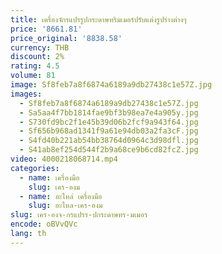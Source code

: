 ```yaml
---
title: เครื่องจักรแปรรูปกระดาษทริมเมอร์ปรับแต่งรูปร่างต่างๆ
price: '8661.81'
price_original: '8838.58'
currency: THB
discount: 2%
rating: 4.5
volume: 81
image: Sf8feb7a8f6874a6189a9db27438c1e57Z.jpg
images:
  - Sf8feb7a8f6874a6189a9db27438c1e57Z.jpg
  - Sa5aa4f7bb1814fae9bf3b98ea7e4a905y.jpg
  - S730fd9bc2f1e45b39d06b2fcf9a943f64.jpg
  - Sf656b968ad1341f9a61e94db03a2fa3cF.jpg
  - S4fd40b221ab54bb38764d0964c3d98dfl.jpg
  - S41ab8ef254d544f2b9a68ce9b6cd82fcZ.jpg
video: 4000218068714.mp4
categories:
  - name: เครื่องมือ
    slug: เคร-องม
  - name: อะไหล่ เครื่องมือ
    slug: อะไหล-เคร-องม
slug: เคร-องจ-กรแปรร-ปกระดาษทร-มเมอร
encode: oBVvQVc
lang: th
---
```

  